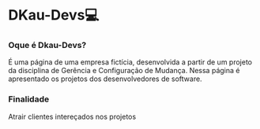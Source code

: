 # DKau-Devs:computer:

### Oque é Dkau-Devs?

É uma página de uma empresa fictícia, desenvolvida a partir de um projeto da disciplina de  Gerência e Configuração de Mudança.
Nessa página é apresentado os projetos dos desenvolvedores de software. 

### Finalidade
Atrair clientes intereçados nos projetos
